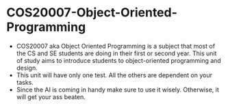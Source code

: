 # COS20007-Object-Oriented-Programming
-  COS20007 aka Object Oriented Programming is a subject that most of the CS and SE students are doing in their first or second year. This unit of study aims to introduce students to object-oriented programming and design.
-  This unit will have only one test. All the others are dependent on your tasks.
-  Since the AI is coming in handy make sure to use it wisely. Otherwise, it will get your ass beaten.
